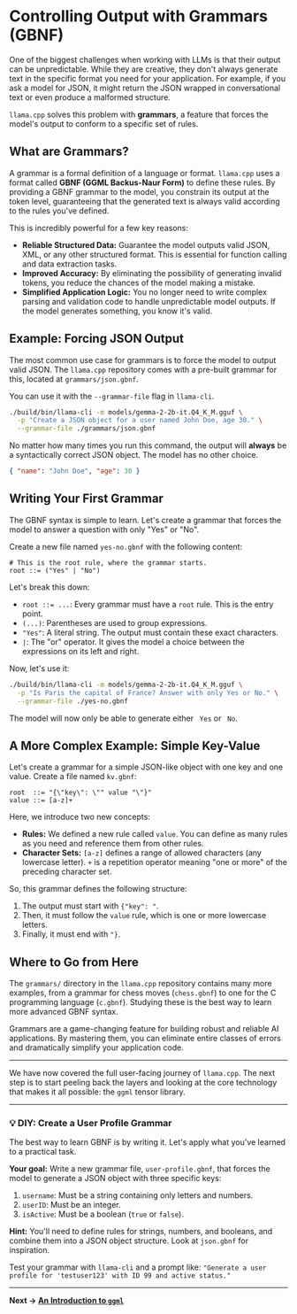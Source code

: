 # Controlling Output with Grammars (GBNF)

One of the biggest challenges when working with LLMs is that their output can be unpredictable. While they are creative, they don't always generate text in the specific format you need for your application. For example, if you ask a model for JSON, it might return the JSON wrapped in conversational text or even produce a malformed structure.

`llama.cpp` solves this problem with **grammars**, a feature that forces the model's output to conform to a specific set of rules.

## What are Grammars?

A grammar is a formal definition of a language or format. `llama.cpp` uses a format called **GBNF (GGML Backus-Naur Form)** to define these rules. By providing a GBNF grammar to the model, you constrain its output at the token level, guaranteeing that the generated text is always valid according to the rules you've defined.

This is incredibly powerful for a few key reasons:

-   **Reliable Structured Data:** Guarantee the model outputs valid JSON, XML, or any other structured format. This is essential for function calling and data extraction tasks.
-   **Improved Accuracy:** By eliminating the possibility of generating invalid tokens, you reduce the chances of the model making a mistake.
-   **Simplified Application Logic:** You no longer need to write complex parsing and validation code to handle unpredictable model outputs. If the model generates something, you know it's valid.

## Example: Forcing JSON Output

The most common use case for grammars is to force the model to output valid JSON. The `llama.cpp` repository comes with a pre-built grammar for this, located at `grammars/json.gbnf`.

You can use it with the `--grammar-file` flag in `llama-cli`.

```bash
./build/bin/llama-cli -m models/gemma-2-2b-it.Q4_K_M.gguf \
  -p "Create a JSON object for a user named John Doe, age 30." \
  --grammar-file ./grammars/json.gbnf
```

No matter how many times you run this command, the output will **always** be a syntactically correct JSON object. The model has no other choice.

```json
{ "name": "John Doe", "age": 30 }
```

## Writing Your First Grammar

The GBNF syntax is simple to learn. Let's create a grammar that forces the model to answer a question with only "Yes" or "No".

Create a new file named `yes-no.gbnf` with the following content:

```gbnf
# This is the root rule, where the grammar starts.
root ::= ("Yes" | "No")
```

Let's break this down:

-   `root ::= ...`: Every grammar must have a `root` rule. This is the entry point.
-   `(...)`: Parentheses are used to group expressions.
-   `"Yes"`: A literal string. The output must contain these exact characters.
-   `|`: The "or" operator. It gives the model a choice between the expressions on its left and right.

Now, let's use it:

```bash
./build/bin/llama-cli -m models/gemma-2-2b-it.Q4_K_M.gguf \
  -p "Is Paris the capital of France? Answer with only Yes or No." \
  --grammar-file ./yes-no.gbnf
```

The model will now only be able to generate either ` Yes` or ` No`.

## A More Complex Example: Simple Key-Value

Let's create a grammar for a simple JSON-like object with one key and one value. Create a file named `kv.gbnf`:

```gbnf
root  ::= "{\"key\": \"" value "\"}"
value ::= [a-z]+
```

Here, we introduce two new concepts:

-   **Rules:** We defined a new rule called `value`. You can define as many rules as you need and reference them from other rules.
-   **Character Sets:** `[a-z]` defines a range of allowed characters (any lowercase letter). `+` is a repetition operator meaning "one or more" of the preceding character set.

So, this grammar defines the following structure:
1.  The output must start with `{"key": "`.
2.  Then, it must follow the `value` rule, which is one or more lowercase letters.
3.  Finally, it must end with `"}`.

## Where to Go from Here

The `grammars/` directory in the `llama.cpp` repository contains many more examples, from a grammar for chess moves (`chess.gbnf`) to one for the C programming language (`c.gbnf`). Studying these is the best way to learn more advanced GBNF syntax.

Grammars are a game-changing feature for building robust and reliable AI applications. By mastering them, you can eliminate entire classes of errors and dramatically simplify your application code.

---

We have now covered the full user-facing journey of `llama.cpp`. The next step is to start peeling back the layers and looking at the core technology that makes it all possible: the `ggml` tensor library.

---

### 💡 DIY: Create a User Profile Grammar

The best way to learn GBNF is by writing it. Let's apply what you've learned to a practical task.

**Your goal:** Write a new grammar file, `user-profile.gbnf`, that forces the model to generate a JSON object with three specific keys:
1.  `username`: Must be a string containing only letters and numbers.
2.  `userID`: Must be an integer.
3.  `isActive`: Must be a boolean (`true` or `false`).

**Hint:** You'll need to define rules for strings, numbers, and booleans, and combine them into a JSON object structure. Look at `json.gbnf` for inspiration.

Test your grammar with `llama-cli` and a prompt like: `"Generate a user profile for 'testuser123' with ID 99 and active status."`

---

**Next → [An Introduction to `ggml`](./07-ggml-architecture.md)**
